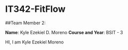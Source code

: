 # IT342-FitFlow

##Team Member 2:

**Name**: Kyle Ezekiel D. Moreno
**Course and Year**: BSIT - 3


HI, I am Kyle Ezekiel Moreno
